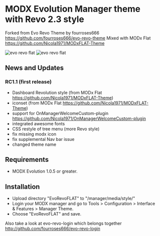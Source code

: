 MODX Evolution Manager theme with Revo 2.3 style 
============================
Forked from Evo Revo Theme by fourroses666
https://github.com/fourroses666/evo-revo-theme
Mixed with MODx Flat https://github.com/Nicola1971/MODxFLAT-Theme

![evo revo flat](https://raw.githubusercontent.com/Nicola1971/evo-revo-FLAT/master/rc1.1-screenshot.jpg)
![evo revo flat](https://raw.githubusercontent.com/Nicola1971/evo-revo-FLAT/master/treemenurc11.jpg)


## News and Updates

### RC1.1 (first release)

* Dashboard Revolution style (from MODx Flat https://github.com/Nicola1971/MODxFLAT-Theme)
* iconset (from MODx Flat https://github.com/Nicola1971/MODxFLAT-Theme)
* support for OnManagerWelcomeCustom-plugin https://github.com/Nicola1971/OnManagerWelcomeCustom-plugin
* integrated awesome fonts 
* CSS restyle of tree menu (more Revo style)
* fix missing modx icon
* fix supplemental Nav bar issue
* changed theme name

## Requirements

 * MODX Evolution 1.0.5 or greater.

## Installation

 * Upload directory "EvoRevoFLAT" to "/manager/media/style/"
 * Login your MODX manager and go to Tools > Configuration > Interface & Features > Manager Theme. 
 * Choose "EvoRevoFLAT" and save.
 
Also take a look at evo-revo-login which belongs together 
http://github.com/fourroses666/evo-revo-login
